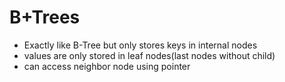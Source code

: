 # B+Trees

- Exactly like B-Tree but only stores keys in internal nodes
- values are only stored in leaf nodes(last nodes without child)
- can access neighbor node using pointer
